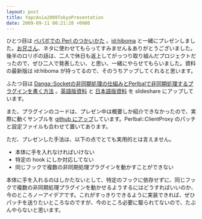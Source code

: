 ```yaml
---
layout: post
title: YapcAsia2009TokyoPresentation
date: 2009-09-11 00:21:28 +0900
---
```



ひとつ目は [ペパボでの Perl のつかいかた](http://conferences.yapcasia.org/ya2009/talk/2166) 。[id:hiboma](http://d.hatena.ne.jp/hiboma/) と一緒にプレゼンしました。[お兄さん](http://d.hatena.ne.jp/naoya/)、ネタに使わせてもらってすみません＆ありがとうございました。後半のロリポの話は、二人で休日も返上してがっつり取り組んだプロジェクトだったので、ぜひ二人で発表したい、と思い、一緒にやらせてもらいました。資料の最新版は id:hiboma が持ってるので、そのうちアップしてくれると思います。

ふたつ目は [Danga::Socketの非同期処理の仕組みとPerlbalで非同期処理するプラグインを書く方法](http://conferences.yapcasia.org/ya2009/talk/2220) 。[英語版資料](http://www.slideshare.net/mizzy/how-dangasocket-handles-asynchronous-processing-and-how-to-write-asynchronous-perlbal-plugins) と [日本語版資料](http://www.slideshare.net/mizzy/dangasocketperlbal) を slideshare にアップしています。

また、プラグインのコードは、プレゼン中は概要しか紹介できなかったので、実際に動くサンプルを [github にアップ](http://github.com/mizzy/perlbal-async-plugin-example/tree/master)しています。Perlbal::ClientProxy のパッチと設定ファイルも合わせて置いてあります。

ただ、プレゼンした手法は、以下の点でとても実用的とは言えません。

* 本体に手を入れなければいけない
* 特定の hook にしか対応してない
* 同じフックで複数の非同期処理プラグインを動かすことができない

本体に手を入れるのはしかたないとして、特定のフックに依存せずに、同じフックで複数の非同期処理プラグインを動かせるようするにはどうすればいいのか、今のところノーアイデアです。これがすっきりできるように実装できれば、ぜひパッチを送りたいところなのですが、今のところ必要に駆られてないので、たぶんやらないと思います。
